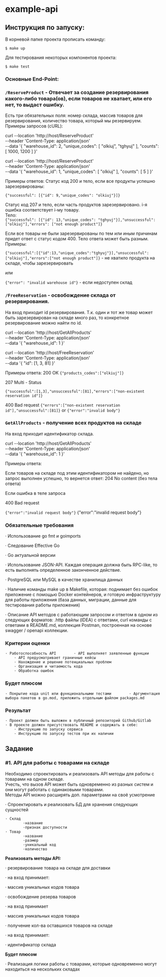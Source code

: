 # example-api

## Инструкция по запуску:
В корневой папке проекта прописать команду:

`$ make up`

Для тестирования некоторых компонентов проекта:

`$ make test`

### Основные End-Point:
### `/ReserveProduct` - Отвечает за создание резервирования какого-либо товара(ов), если товаров не хватает, или его нет, то выдаст ошибку.

Есть три обязательных поля: номер склада, массив товаров для резервирования, количество товара, который мы резервируем. Примеры запросов (cURL):

curl --location 'http://host/ReserveProduct' \
--header 'Content-Type: application/json' \
--data '{
"warehouse_id": 2,
"unique_codes": [
"olkiuj",
"tghyuj"
],
"counts": [
1000,
1200
]
}'

curl --location 'http://host/ReserveProduct' \
--header 'Content-Type: application/json' \
--data '{
"warehouse_id": 1,
"unique_codes": [
"olkiuj"
],
"counts": [
5
]
}'

Примеры ответов:
Статус код 200 и тело, если все продукты успешно зарезервированы:

`{"successful": [{"id": 9,"unique_codes": "olkiuj"}]}`

Статус код 207 и тело, если часть продуктов зарезервировано. i-я ошибка соответствует i-му товару.  
Тело:   
`{"successful": [{"id": 13,"unique_codes": "tghyuj"}],"unsuccessful": ["olkiuj"],"errors": ["not enough product"]}`

Если все товары не были зарезервированы по тем или иным причинам придет ответ с статус кодом 400. Тело ответа может быть разным. Примеры:

`{"successful":[{"id":13,"unique_codes":"tghyuj"}],"unsuccessful":["olkiuj"],"errors":["not enough product"]}` - не хватило продукта на складе, чтобы зарезервировать

или

`{"error": "invalid warehouse id"}`  - если недоступен склад

### `/FreeReservation`  - освобождение склада от резервирования.

На вход приходит id резервирования. Т.к. один и тот же товар может быть зарезервирован на складе много раз, то конкретное резервирование можно найти по id.

curl --location 'http://host/GetAllProducts' \
--header 'Content-Type: application/json' \
--data '{
"warehouse_id": 1
}'

curl --location 'http://host/FreeReservation' \
--header 'Content-Type: application/json' \
--data '{
"id": [1, 3, 81]
}'

Примеры ответа:
200 OK
`{"products_codes":["olkiuj"]}`

207 Multi - Status

`{"successful":[1,3],"unsuccessful":[81],"errors":["non-existent reservation id"]}`

400 Bad request
`{"errors":["non-existent reservation id"],"unsuccessful":[81]}`
or
`{"error":"invalid body"}`

### `GetAllProducts`  - получение всех продуктов на складе

На вход приходит идентификатор склада.

curl --location 'http://host/GetAllProducts' \
--header 'Content-Type: application/json' \
--data '{
"warehouse_id": 1
}'

Примеры ответа:

Если товаров на складе под этим идентификатором не найдено, но запрос выполнен успешно, то вернется ответ: 204 No content (без тела ответа)

Если ошибка в теле запроса

400 Bad request

`{"error":"invalid request body"}`
{"error":"invalid request body"}    


### **Обязательные требования**

· Использование go fmt и goimports

· Следование Effective Go

· Go актуальной версии

· Использование JSON-API. Каждая операция должна быть RPC-like, то есть выполнять определенное законченное действие.   
  
· PostgreSQL или MySQL в качестве хранилища данных

· Наличие команды make up в Makefile, которая: поднимает без ошибок приложение с помощью Docker контейнеров, и готовую инфраструктуру для работы приложения (база данных, миграции, данные для тестирования работы приложения)

· Описание API методов с работающим запросом и ответом в одном из следующих форматов: .http файлы (IDEA) с ответами, curl команды с ответами в README.md, коллекция Postman, построенная на основе swagger / openapi коллекции.


### **Критерии оценки**

    · Работоспособность API        · API выполняет заявленные функции  
        · API предусматривает граничные кейсы  
        · Нахождение и решение потенциальных проблем  
        · Организация и читаемость кода  
        · Обработка ошибок  

### Будет плюсом

    · Покрытие кода unit или функциональными тестами        · Аргументация выбора пакетов в go.mod, приложить отдельным файлом packages.md  

### **Результат**

    · Проект должен быть выложен в публичный репозиторий Github/Gitlab        · В проекте должен присутствовать README и содержать в себе:  
        · Инструкцию по запуску сервиса  
        · Инструкцию по запуску тестов при их наличии  

## Задание

### **#1. API для работы с товарами на складе**

Необходимо спроектировать и реализовать API методы для работы с товарами на одном складе.     
Учесть, что вызов API может быть одновременно из разных систем и они могут работать с одинаковыми товарами.    
Методы API можно расширять доп. параметрами на своё усмотрение

· Спроектировать и реализовать БД для хранения следующих сущностей

    · Склад            
            ·название  
            ·признак доступности  
    · Товар  
            ·название  
            ·размер  
            ·уникальный код  
            ·количество  

**Реализовать методы API:**

· резервирование товара на складе для доставки

· на вход принимает:

· массив уникальных кодов товара

· освобождение резерва товаров

· на вход принимает

· массив уникальных кодов товара

· получение кол-ва оставшихся товаров на складе

· на вход принимает:

· идентификатор склада

**Будет плюсом**

· Реализация логики работы с товарами, которые одновременно могут находиться на нескольких складах